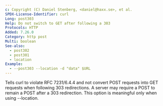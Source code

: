 ```yaml
---
c: Copyright (C) Daniel Stenberg, <daniel@haxx.se>, et al.
SPDX-License-Identifier: curl
Long: post303
Help: Do not switch to GET after following a 303
Protocols: HTTP
Added: 7.26.0
Category: http post
Multi: boolean
See-also:
  - post302
  - post301
  - location
Example:
  - --post303 --location -d "data" $URL
---
```


Tells curl to violate RFC 7231/6.4.4 and not convert POST requests into GET
requests when following 303 redirections. A server may require a POST to
remain a POST after a 303 redirection. This option is meaningful only when
using --location.
